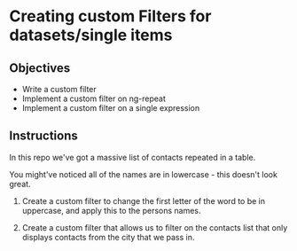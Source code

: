 # Creating custom Filters for datasets/single items

## Objectives

- Write a custom filter
- Implement a custom filter on ng-repeat
- Implement a custom filter on a single expression

## Instructions

In this repo we've got a massive list of contacts repeated in a table.

You might've noticed all of the names are in lowercase - this doesn't look great.

1. Create a custom filter to change the first letter of the word to be in uppercase, and apply this to the persons names.

2. Create a custom filter that allows us to filter on the contacts list that only displays contacts from the city that we pass in.
